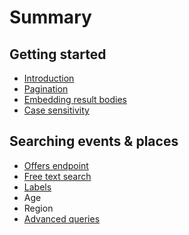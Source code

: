 # Summary

## Getting started

* [Introduction](README.md)
* [Pagination](pagination.md)
* [Embedding result bodies](embedding-full-result-bodies.md)
* [Case sensitivity](case-sensitivity.md)

## Searching events & places

* [Offers endpoint](offers-endpoint.md)
* [Free text search](free-text-search.md)
* [Labels](labels.md)
* Age
* Region
* [Advanced queries](advanced-queries.md)


